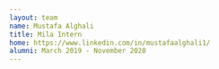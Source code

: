 ```yaml
---
layout: team
name: Mustafa Alghali
title: Mila Intern
home: https://www.linkedin.com/in/mustafaalghali1/
alumni: March 2019 - November 2020
---
```

